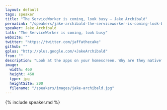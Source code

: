 ```yaml
---
layout: default
tags: speaker
title: "The ServiceWorker is coming, look busy – Jake Archibald"
permalink: "/speakers/jake-archibald-the-serviceworker-is-coming-look-busy.html"
speaker: Jake Archibald
talk: "The ServiceWorker is coming, look busy"
website: ""
twitter: "https://twitter.com/jaffathecake"
github: ""
gplus: "http://plus.google.com/+JakeArchibald"
from: ""
description: "Look at the apps on your homescreen. Why are they native? Why aren't they just on the web? Its usually some combination of push messaging, background sync, offline & performance.\n\nWhen native has something the web doesn't, we should consider it a bug. Let's have a look at the fixes, focusing on the ServiceWorker."
image: 
  width: 460
  height: 460
  type: jpg
  heightSite: 200
  filename: "/speakers/images/jake-archibald.jpg"
---
```


{% include speaker.md %}
